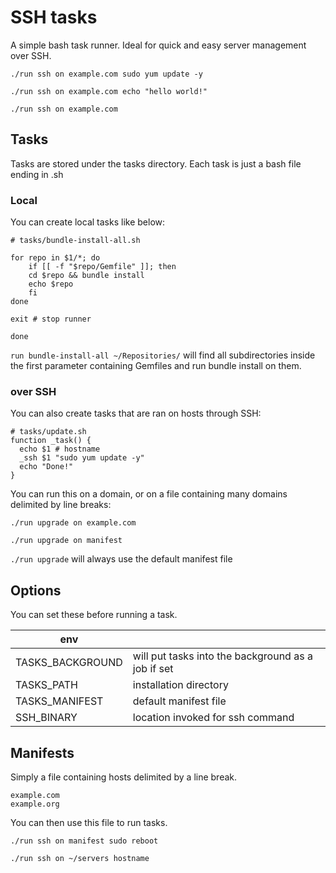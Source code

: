# SSH tasks

A simple bash task runner. Ideal for quick and easy server management over SSH.

`./run ssh on example.com sudo yum update -y`

`./run ssh on example.com echo "hello world!"`

`./run ssh on example.com`

## Tasks

Tasks are stored under the tasks directory. Each task is just a bash file ending in .sh

### Local

You can create local tasks like below:

```
# tasks/bundle-install-all.sh

for repo in $1/*; do
	if [[ -f "$repo/Gemfile" ]]; then
  	cd $repo && bundle install
    echo $repo
	fi
done

exit # stop runner

done
```

`run bundle-install-all ~/Repositories/` will find all subdirectories inside the first parameter containing Gemfiles and run bundle install on them.


### over SSH

You can also create tasks that are ran on hosts through SSH:

```
# tasks/update.sh
function _task() {
  echo $1 # hostname
  _ssh $1 "sudo yum update -y"
  echo "Done!"
}
```

You can run this on a domain, or on a file containing many domains delimited by line breaks:

`./run upgrade on example.com`

`./run upgrade on manifest`

`./run upgrade` will always use the default manifest file

## Options

You can set these before running a task.

| env        |            |
| ------------- |-------------|
| TASKS_BACKGROUND | will put tasks into the background as a job if set |
| TASKS_PATH | installation directory |
| TASKS_MANIFEST | default manifest file |
| SSH_BINARY | location invoked for ssh command  |

## Manifests

Simply a file containing hosts delimited by a line break.

```
example.com
example.org
```

You can then use this file to run tasks.

`./run ssh on manifest sudo reboot`

`./run ssh on ~/servers hostname`
